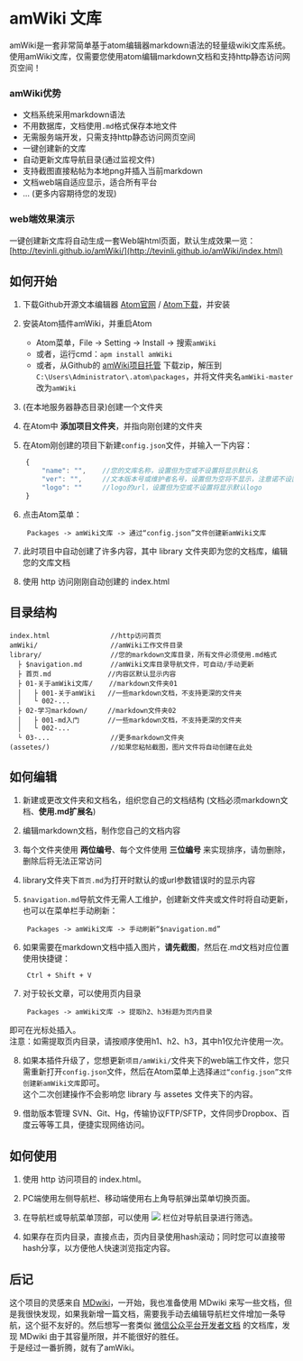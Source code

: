 # amWiki 文库

amWiki是一套非常简单基于atom编辑器markdown语法的轻量级wiki文库系统。  
使用amWiki文库，仅需要您使用atom编辑markdown文档和支持http静态访问网页空间！  

### amWiki优势

- 文档系统采用markdown语法
- 不用数据库，文档使用`.md`格式保存本地文件
- 无需服务端开发，只需支持http静态访问网页空间
- 一键创建新的文库
- 自动更新文库导航目录(通过监视文件)
- 支持截图直接粘帖为本地png并插入当前markdown
- 文档web端自适应显示，适合所有平台
- ... (更多内容期待您的发现)

### web端效果演示
一键创建新文库将自动生成一套Web端html页面，默认生成效果一览：[http://tevinli.github.io/amWiki/](http://tevinli.github.io/amWiki/index.html)

## 如何开始

1. 下载Github开源文本编辑器 [Atom官网](https://atom.io/ "atom官网") / [Atom下载](https://atom.io/download/windows)，并安装

2. 安装Atom插件amWiki，并重启Atom
	- Atom菜单，File -> Setting -> Install -> 搜索`amWiki`
	- 或者，运行cmd：`apm install amWiki`
	- 或者，从Github的 [amWiki项目托管](https://github.com/TevinLi/amWiki) 下载zip，解压到`C:\Users\Administrator\.atom\packages`，并将文件夹名`amWiki-master`改为`amWiki`

3. (在本地服务器静态目录)创建一个文件夹

4. 在Atom中 **添加项目文件夹**，并指向刚创建的文件夹

5. 在Atom刚创建的项目下新建`config.json`文件，并输入一下内容：
```javascript
	{
	    "name": "",    //您的文库名称，设置但为空或不设置将显示默认名
	    "ver": "",     //文本版本号或维护者名号，设置但为空将不显示，注意诺不设置此属性将显示amWiki作者
	    "logo": ""     //logo的url，设置但为空或不设置将显示默认logo
	}
```
6. 点击Atom菜单：

		Packages -> amWiki文库 -> 通过“config.json”文件创建新amWiki文库

7. 此时项目中自动创建了许多内容，其中 library 文件夹即为您的文档库，编辑您的文库文档

8. 使用 http 访问刚刚自动创建的 index.html


## 目录结构

	index.html               //http访问首页
	amWiki/                  //amWiki工作文件目录
	library/                 //您的markdown文库目录，所有文件必须使用.md格式
	  ├ $navigation.md       //amWiki文库目录导航文件，可自动/手动更新
	  ├ 首页.md              //内容区默认显示内容
	  ├ 01-关于amWiki文库/    //markdown文件夹01
      │   ├ 001-关于amWiki   //一些markdown文档，不支持更深的文件夹
      │   └ 002-...
      ├ 02-学习markdown/     //markdown文件夹02
      │   ├ 001-md入门       //一些markdown文档，不支持更深的文件夹
      │   └ 002-...
      └ 03-...               //更多markdown文件夹
	(assetes/)               //如果您粘帖截图，图片文件将自动创建在此处


## 如何编辑
1. 新建或更改文件夹和文档名，组织您自己的文档结构 (文档必须markdown文档、**使用.md扩展名**)

2. 编辑markdown文档，制作您自己的文档内容

3. 每个文件夹使用 **两位编号**、每个文件使用 **三位编号** 来实现排序，请勿删除，删除后将无法正常访问

4. library文件夹下`首页.md`为打开时默认的或url参数错误时的显示内容

5. `$navigation.md`导航文件无需人工维护，创建新文件夹或文件时将自动更新，也可以在菜单栏手动刷新：

		Packages -> amWiki文库 -> 手动刷新“$navigation.md”

6. 如果需要在markdown文档中插入图片，**请先截图**，然后在.md文档对应位置使用快捷键：

		Ctrl + Shift + V

7. 对于较长文章，可以使用页内目录

		Packages -> amWiki文库 -> 提取h2、h3标题为页内目录
即可在光标处插入。  
注意：如需提取页内目录，请按顺序使用h1、h2、h3，其中h1仅允许使用一次。

8. 如果本插件升级了，您想更新`项目/amWiki/`文件夹下的web端工作文件，您只需重新打开`config.json`文件，然后在Atom菜单上选择`通过“config.json”文件创建新amWiki文库`即可。  
这个二次创建操作不会影响您 library 与 assetes 文件夹下的内容。

9. 借助版本管理 SVN、Git、Hg，传输协议FTP/SFTP，文件同步Dropbox、百度云等等工具，便捷实现网络访问。


## 如何使用

1. 使用 http 访问项目的 index.html。

2. PC端使用左侧导航栏、移动端使用右上角导航弹出菜单切换页面。

3. 在导航栏或导航菜单顶部，可以使用 ![](http://tevinli.github.io/illustration/amWiki/icon_filter.png) 栏位对导航目录进行筛选。

4. 如果存在页内目录，直接点击，页内目录使用hash滚动；同时您可以直接带hash分享，以方便他人快速浏览指定内容。

## 后记
这个项目的灵感来自 [MDwiki](http://www.mdwiki.net/)，一开始，我也准备使用 MDwiki 来写一些文档，但是我很快发现，如果我新增一篇文档，需要我手动去编辑导航栏文件增加一条导航，这个挺不友好的。然后想写一套类似 [微信公众平台开发者文档](http://mp.weixin.qq.com/wiki/home/index.html) 的文档库，发现 MDwiki 由于其容量所限，并不能很好的胜任。  
于是经过一番折腾，就有了amWiki。
